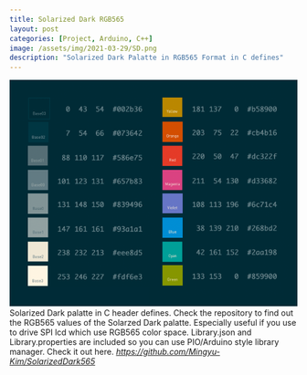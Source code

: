 ```yaml
---
title: Solarized Dark RGB565
layout: post
categories: [Project, Arduino, C++]
image: /assets/img/2021-03-29/SD.png
description: "Solarized Dark Palatte in RGB565 Format in C defines"
---
```


![Solarized Dark Palatte](/assets/img/2021-03-29/SD.png)
Solarized Dark palatte in C header defines.
Check the repository to find out the RGB565 values of the Solarzed Dark palatte.
Especially useful if you use to drive SPI lcd which use RGB565 color space.
Library.json and Library.properties are included so you can use PIO/Arduino style library manager.
Check it out here.
*<https://github.com/Mingyu-Kim/SolarizedDark565>*
